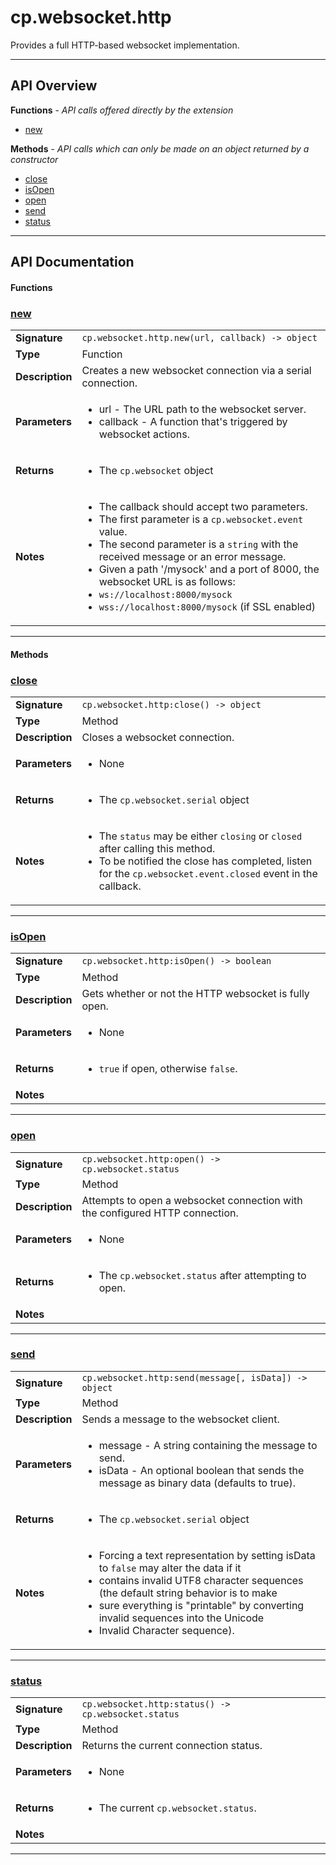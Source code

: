 # cp.websocket.http

Provides a full HTTP-based websocket implementation.

---

## API Overview
**Functions** - _API calls offered directly by the extension_
 * [new](#new)

**Methods** - _API calls which can only be made on an object returned by a constructor_
 * [close](#close)
 * [isOpen](#isopen)
 * [open](#open)
 * [send](#send)
 * [status](#status)


---

## API Documentation

#### Functions


### [new](#new)

|                                             |                                                                                     |
| --------------------------------------------|-------------------------------------------------------------------------------------|
| **Signature**                               | `cp.websocket.http.new(url, callback) -> object`                                                                    |
| **Type**                                    | Function                                                                     |
| **Description**                             | Creates a new websocket connection via a serial connection.                                                                     |
| **Parameters**                              | <ul><li>url - The URL path to the websocket server.</li><li>callback - A function that's triggered by websocket actions.</li></ul> |
| **Returns**                                 | <ul><li>The `cp.websocket` object</li></ul>          |
| **Notes**                                   | <ul><li>The callback should accept two parameters.</li><li>The first parameter is a `cp.websocket.event` value.</li><li>The second parameter is a `string` with the received message or an error message.</li><li>Given a path '/mysock' and a port of 8000, the websocket URL is as follows:</li><li> `ws://localhost:8000/mysock`</li><li> `wss://localhost:8000/mysock` (if SSL enabled)</li></ul> |

---

#### Methods


### [close](#close)

|                                             |                                                                                     |
| --------------------------------------------|-------------------------------------------------------------------------------------|
| **Signature**                               | `cp.websocket.http:close() -> object`                                                                    |
| **Type**                                    | Method                                                                     |
| **Description**                             | Closes a websocket connection.                                                                     |
| **Parameters**                              | <ul><li>None</li></ul> |
| **Returns**                                 | <ul><li>The `cp.websocket.serial` object</li></ul>          |
| **Notes**                                   | <ul><li>The `status` may be either `closing` or `closed` after calling this method.</li><li>To be notified the close has completed, listen for the `cp.websocket.event.closed` event in the callback.</li></ul> |

---


### [isOpen](#isopen)

|                                             |                                                                                     |
| --------------------------------------------|-------------------------------------------------------------------------------------|
| **Signature**                               | `cp.websocket.http:isOpen() -> boolean`                                                                    |
| **Type**                                    | Method                                                                     |
| **Description**                             | Gets whether or not the HTTP websocket is fully open.                                                                     |
| **Parameters**                              | <ul><li>None</li></ul> |
| **Returns**                                 | <ul><li>`true` if open, otherwise `false`.</li></ul>          |
| **Notes**                                   | <ul></ul> |

---


### [open](#open)

|                                             |                                                                                     |
| --------------------------------------------|-------------------------------------------------------------------------------------|
| **Signature**                               | `cp.websocket.http:open() -> cp.websocket.status`                                                                    |
| **Type**                                    | Method                                                                     |
| **Description**                             | Attempts to open a websocket connection with the configured HTTP connection.                                                                     |
| **Parameters**                              | <ul><li>None</li></ul> |
| **Returns**                                 | <ul><li>The `cp.websocket.status` after attempting to open.</li></ul>          |
| **Notes**                                   | <ul></ul> |

---


### [send](#send)

|                                             |                                                                                     |
| --------------------------------------------|-------------------------------------------------------------------------------------|
| **Signature**                               | `cp.websocket.http:send(message[, isData]) -> object`                                                                    |
| **Type**                                    | Method                                                                     |
| **Description**                             | Sends a message to the websocket client.                                                                     |
| **Parameters**                              | <ul><li>message - A string containing the message to send.</li><li>isData - An optional boolean that sends the message as binary data (defaults to true).</li></ul> |
| **Returns**                                 | <ul><li>The `cp.websocket.serial` object</li></ul>          |
| **Notes**                                   | <ul><li>Forcing a text representation by setting isData to `false` may alter the data if it</li><li>  contains invalid UTF8 character sequences (the default string behavior is to make</li><li>  sure everything is "printable" by converting invalid sequences into the Unicode</li><li>  Invalid Character sequence).</li></ul> |

---


### [status](#status)

|                                             |                                                                                     |
| --------------------------------------------|-------------------------------------------------------------------------------------|
| **Signature**                               | `cp.websocket.http:status() -> cp.websocket.status`                                                                    |
| **Type**                                    | Method                                                                     |
| **Description**                             | Returns the current connection status.                                                                     |
| **Parameters**                              | <ul><li>None</li></ul> |
| **Returns**                                 | <ul><li>The current `cp.websocket.status`.</li></ul>          |
| **Notes**                                   | <ul></ul> |

---

